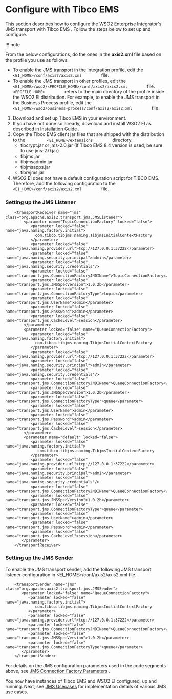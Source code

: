 # Configure with Tibco EMS

This section describes how to configure the WSO2 Enterprise Integrator's
JMS transport with Tibco EMS . Follow the steps below to set up and
configure.

!!! note

From the below configurations, do the ones in the **axis2.xml** file
based on the profile you use as follows:

-   To enable the JMS transport in the Integration profile, edit the
    `          <EI_HOME>/conf/axis2/axis2.xml         ` file.
-   To enable the JMS transport in other profiles, edit the
    `          <EI_HOME>/wso2/<PROFILE_HOME>/conf/axis2/axis2.xml         `
    file. `          <PROFILE_HOME>         ` refers to the main
    directory of the profile inside the WSO2 EI distribution. For
    example, to enable the JMS transport in the Business Process
    profile, edit the
    `          <EI_HOME>/wso2/business-process/conf/axis2/axis2.xml         `
    file


1.  Download and set up Tibco EMS in your environment.
2.  If you have not done so already, download and install WSO2 EI as
    described in [Installation
    Guide](https://docs.wso2.com/display/EI650/Installation+Guide) .
3.  Copy the Tibco EMS client jar files that are shipped with the
    distribution to the `          <EI_HOME>/extensions         `
    directory.
    -   tibcrypt.jar or jms-2.0.jar (If Tibco EMS 8.4 version is used,
        be sure to use jms-2.0.jar)
    -   tibjms.jar
    -   tibjmsadmin.jar
    -   tibjmsapps.jar
    -   tibrvjms.jar
4.  WSO2 EI does not have a default configuration script for TIBCO EMS.
    Therefore, add the following configuration to the
    `          <EI_HOME>/conf/axis2/axis2.xml         ` file.

### Setting up the JMS Listener

``` html/xml
    <transportReceiver name="jms" class="org.apache.axis2.transport.jms.JMSListener">
        <parameter name="TopicConnectionFactory" locked="false">
           <parameter locked="false" name="java.naming.factory.initial">
             com.tibco.tibjms.naming.TibjmsInitialContextFactory
           </parameter>
           <parameter locked="false" name="java.naming.provider.url">tcp://127.0.0.1:37222</parameter>
           <parameter locked="false" name="java.naming.security.principal">admin</parameter>
           <parameter locked="false" name="java.naming.security.credentials"/>
           <parameter locked="false" name="transport.jms.ConnectionFactoryJNDIName">TopicConnectionFactory</parameter>
           <parameter locked="false" name="transport.jms.JMSSpecVersion">1.0.2b</parameter>
           <parameter locked="false" name="transport.jms.ConnectionFactoryType">topic</parameter>
           <parameter locked="false" name="transport.jms.UserName">admin</parameter>
           <parameter locked="false" name="transport.jms.Password">admin</parameter>
           <parameter locked="false" name="transport.jms.CacheLevel">session</parameter>
        </parameter>
        <parameter locked="false" name="QueueConnectionFactory">
           <parameter locked="false" name="java.naming.factory.initial">
             com.tibco.tibjms.naming.TibjmsInitialContextFactory
           </parameter>
           <parameter locked="false" name="java.naming.provider.url">tcp://127.0.0.1:37222</parameter>
           <parameter locked="false" name="java.naming.security.principal">admin</parameter>
           <parameter locked="false" name="java.naming.security.credentials"/>
           <parameter locked="false" name="transport.jms.ConnectionFactoryJNDIName">QueueConnectionFactory</parameter>
           <parameter locked="false" name="transport.jms.JMSSpecVersion">1.0.2b</parameter>
           <parameter locked="false" name="transport.jms.ConnectionFactoryType">queue</parameter>
           <parameter locked="false" name="transport.jms.UserName">admin</parameter>
           <parameter locked="false" name="transport.jms.Password">admin</parameter>
           <parameter locked="false" name="transport.jms.CacheLevel">session</parameter>
        </parameter>
        <parameter name="default" locked="false">
           <parameter locked="false" name="java.naming.factory.initial">
              com.tibco.tibjms.naming.TibjmsInitialContextFactory
           </parameter>
           <parameter locked="false" name="java.naming.provider.url">tcp://127.0.0.1:37222</parameter>
           <parameter locked="false" name="java.naming.security.principal">admin</parameter>
           <parameter locked="false" name="java.naming.security.credentials"/>
           <parameter locked="false" name="transport.jms.ConnectionFactoryJNDIName">QueueConnectionFactory</parameter>
           <parameter locked="false" name="transport.jms.JMSSpecVersion">1.0.2b</parameter>
           <parameter locked="false" name="transport.jms.ConnectionFactoryType">queue</parameter>
           <parameter locked="false" name="transport.jms.UserName">admin</parameter>
           <parameter locked="false" name="transport.jms.Password">admin</parameter>
           <parameter locked="false" name="transport.jms.CacheLevel">session</parameter>
       </parameter>
    </transportReceiver>
```

### Setting up the JMS Sender

To enable the JMS transport sender, add the following JMS transport
listener configuration in \<EI\_HOME\>/conf/axis2/axis2.xml file.

``` html/xml
    <transportSender name="jms" class="org.apache.axis2.transport.jms.JMSSender">
       <parameter locked="false" name="QueueConnectionFactory">
          <parameter locked="false" name="java.naming.factory.initial">
             com.tibco.tibjms.naming.TibjmsInitialContextFactory
          </parameter>
          <parameter locked="false" name="java.naming.provider.url">tcp://127.0.0.1:37222</parameter>
          <parameter locked="false" name="transport.jms.ConnectionFactoryJNDIName">QueueConnectionFactory</parameter>
          <parameter locked="false" name="transport.jms.JMSSpecVersion">1.0.2b</parameter>
          <parameter locked="false" name="transport.jms.ConnectionFactoryType">queue</parameter>
       </parameter>
    </transportSender>
```

For details on the JMS configuration parameters used in the code
segments above, see [JMS Connection Factory
Parameters](JMS-Transport_119130301.html#JMSTransport-JMSConnectionFactoryParameters)
.

You now have instances of Tibco EMS and WSO2 EI configured, up and
running. Next, see [JMS Usecases](_JMS_Usecases_) for implementation
details of various JMS use cases.  
